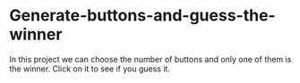 # Generate-buttons-and-guess-the-winner
In this project we can choose the number of buttons and only one of them is the winner. Click on it to see if you guess it.
